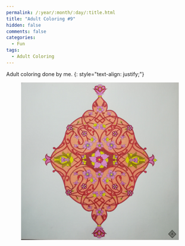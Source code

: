 ```yaml
---
permalink: /:year/:month/:day/:title.html
title: "Adult Coloring #9"
hidden: false
comments: false
categories:
  - Fun
tags:
  - Adult Coloring
---
```


Adult coloring done by me.
{: style="text-align: justify;"}
<br>

<figure>
    <a href="/assets/fun/2018/10/26/IMG_20181026_011302.jpg"><img src="/assets/fun/2018/10/26/IMG_20181026_011302.jpg"></a>
</figure>
